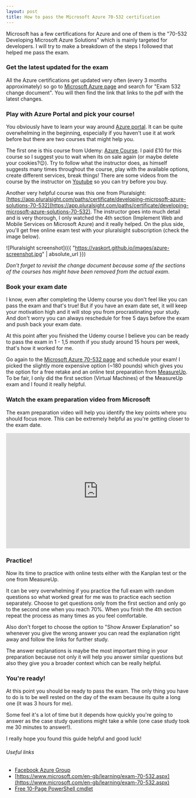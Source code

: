 ```yaml
---
layout: post
title: How to pass the Microsoft Azure 70-532 certification
---
```


Microsoft has a few certifications for Azure and one of them is the "70-532 Developing Microsoft Azure Solutions" which is mainly targeted for developers. I will try to make a breakdown of the steps I followed that helped me pass the exam.

### Get the latest updated for the exam

All the Azure certifications get updated very often (every 3 months approximately) so go to [Microsoft Azure page](https://www.microsoft.com/en-gb/learning/exam-70-532.aspx) and search for "Exam 532 change document". You will then find the link that links to the pdf with the latest changes.

### Play with Azure Portal and pick your course!

You obviously have to learn your way around [Azure portal](https://portal.azure.com/). It can be quite overwhelming in the beginning, especially if you haven't use it at work before but there are two courses that might help you.

The first one is this course from Udemy: [Azure Course](https://www.udemy.com/70532-azure/). I paid £10 for this course so I suggest you to wait when its on sale again (or maybe delete your cookies?:wink:). Try to follow what the instructor does, as himself suggests many times throughout the course, play with the available options, create different services, break things! There are some videos from the course by the instructor on [Youtube](https://www.youtube.com/watch?v=3gnLwSI4d9E&list=PL6cactdCCnTJnzwSAIKl9RZvzORVdRcdO) so you can try before you buy.

Another very helpful course was this one from Pluralsight: [https://app.pluralsight.com/paths/certificate/developing-microsoft-azure-solutions-70-532](https://app.pluralsight.com/paths/certificate/developing-microsoft-azure-solutions-70-532). The instructor goes into much detail and is very thorough, I only watched the 4th section (Implement Web and Mobile Services on Microsoft Azure) and it really helped. On the plus side, you'll get free online exam test with your pluralsight subscription (check the image below).

![Pluralsight screenshot]({{ "https://vaskort.github.io/images/azure-screenshot.jpg" | absolute_url }})

*Don't forget to revisit the change document because some of the sections of the courses has might have been removed from the actual exam*.

### Book your exam date

I know, even after completing the Udemy course you don't feel like you can pass the exam and that's true! But if you have an exam date set, it will keep your motivation high and it will stop you from procrastinating your study. And don't worry you can always reschedule for free 5 days before the exam and push back your exam date.

At this point after you finished the Udemy course I believe you can be ready to pass the exam in 1 - 1,5 month if you study around 15 hours per week, that's how it worked for me.

Go again to the [Microsoft Azure 70-532 page](https://www.microsoft.com/en-gb/learning/exam-70-532.aspx) and schedule your exam! I picked the slightly more expensive option (~180 pounds) which gives you the option for a free retake and an online test preparation from [MeasureUp](https://www.measureup.com/). To be fair, I only did the first section (Virtual Machines) of the MeasureUp exam and I found it really helpful.

### Watch the exam preparation video from Microsoft

The exam preparation video will help you identify the key points where you should focus more. This can be extremely helpful as you're getting closer to the exam date.

<iframe width="100%" height="315" src="https://www.youtube.com/embed/LxAEHnTPFOQ" frameborder="0" allowfullscreen></iframe>

### Practice!

Now its time to practice with online tests either with the Kanplan test or the one from MeasureUp. 

It can be very overwhelming if you practice the full exam with random questions so what worked great for me was to practice each section separately. Choose to get questions only from the first section and only go to the second one when you reach 70%. When you finish the 4th section repeat the process as many times as you feel comfortable.

Also don't forget to choose the option to "Show Answer Explanation" so whenever you give the wrong answer you can read the explanation right away and follow the links for further study. 

The answer explanations is maybe the most important thing in your preparation because not only it will help you answer similar questions but also they give you a broader context which can be really helpful.

### You're ready!

At this point you should be ready to pass the exam. The only thing you have to do is to be well rested on the day of the exam because its quite a long one (it was 3 hours for me). 

Some feel it's a lot of time but it depends how quickly you're going to answer as the case study questions might take a while (one case study took me 30 minutes to answer!).

I really hope you found this guide helpful and good luck!

###### Useful links

- [Facebook Azure Group](https://www.facebook.com/groups/azureusergroupunofficial/)
- [https://www.microsoft.com/en-gb/learning/exam-70-532.aspx](https://www.microsoft.com/en-gb/learning/exam-70-532.aspx)
- [Free 10-Page PowerShell cmdlet](https://twitter.com/scottjduffy/status/944134066701586433)